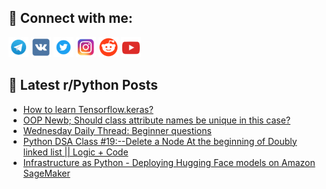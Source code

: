 ## 🔎 Connect with me:
[<img src="https://github.com/bullbesh/bullbesh/blob/main/images/Telegram.png" width="32" height="32" />](https://t.me/bullbesh)
[<img src="https://github.com/bullbesh/bullbesh/blob/main/images/VK.png" width="32" height="32" />](https://vk.com/bullbesh)
[<img src="https://github.com/bullbesh/bullbesh/blob/main/images/Twitter.png" width="32" height="32" />](https://twitter.com/bullbesh1)
[<img src="https://github.com/bullbesh/bullbesh/blob/main/images/Instagram.png" width="32" height="32" />](https://www.instagram.com/bullbesh)
[<img src="https://github.com/bullbesh/bullbesh/blob/main/images/Reddit.png" width="32" height="32" />](https://www.reddit.com/user/bullbesh)
[<img src="https://github.com/bullbesh/bullbesh/blob/main/images/YouTube.png" width="32" height="32" />](https://www.youtube.com/channel/UCtfjRs6uzgq5mfm8S06WTcg)

## 📕 Latest r/Python Posts
<!-- BLOG-POST-LIST:START -->
- [How to learn Tensorflow.keras?](https://www.reddit.com/r/Python/comments/16n7gah/how_to_learn_tensorflowkeras/)
- [OOP Newb; Should class attribute names be unique in this case?](https://www.reddit.com/r/Python/comments/16n6qud/oop_newb_should_class_attribute_names_be_unique/)
- [Wednesday Daily Thread: Beginner questions](https://www.reddit.com/r/Python/comments/16n6ghu/wednesday_daily_thread_beginner_questions/)
- [Python DSA Class #19:--Delete a Node At the beginning of Doubly linked list || Logic + Code](https://www.reddit.com/r/Python/comments/16n69kq/python_dsa_class_19delete_a_node_at_the_beginning/)
- [Infrastructure as Python - Deploying Hugging Face models on Amazon SageMaker](https://www.reddit.com/r/Python/comments/16n4fku/infrastructure_as_python_deploying_hugging_face/)
<!-- BLOG-POST-LIST:END -->
